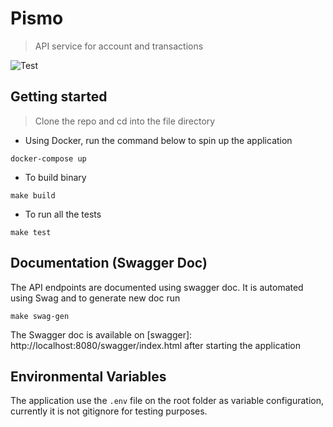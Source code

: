 # Pismo
> API service for account and transactions
> 
![Test](https://github.com/hameedhub/pismo/actions/workflows/ci.yml/badge.svg)

##  Getting started
> Clone the repo and cd into the file directory

- Using Docker, run the command below to spin up the application

```shell
docker-compose up 
```

- To build binary

```shell
make build
```
- To run all the tests

```shell
make test
```

## Documentation (Swagger Doc)
The API endpoints are documented using swagger doc. It is automated using Swag and to generate new doc run
```shell
make swag-gen
```
The Swagger doc is available on [swagger]: http://localhost:8080/swagger/index.html after starting the application

## Environmental Variables
The application use the `.env` file on the root folder as variable configuration, currently it is not gitignore for testing purposes.



